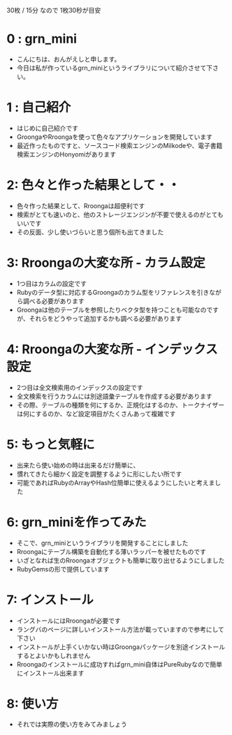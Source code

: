 30枚 / 15分 なので 1枚30秒が目安

# 0 : grn_mini
- こんにちは、おんがえしと申します。
- 今日は私が作っているgrn_miniというライブラリについて紹介させて下さい。

# 1 : 自己紹介
- はじめに自己紹介です
- GroongaやRroongaを使って色々なアプリケーションを開発しています
- 最近作ったものですと、ソースコード検索エンジンのMilkodeや、電子書籍検索エンジンのHonyomiがあります

# 2: 色々と作った結果として・・
- 色々作った結果として、Rroongaは超便利です
- 検索がとても速いのと、他のストレージエンジンが不要で使えるのがとてもいいです
- その反面、少し使いづらいと思う個所も出てきました

# 3: Rroongaの大変な所 - カラム設定
- 1つ目はカラムの設定です
- Rubyのデータ型に対応するGroongaのカラム型をリファレンスを引きながら調べる必要があります
- Groongaは他のテーブルを参照したりベクタ型を持つことも可能なのですが、それらをどうやって追加するかも調べる必要があります

# 4: Rroongaの大変な所 - インデックス設定
- 2つ目は全文検索用のインデックスの設定です
- 全文検索を行うカラムには別途語彙テーブルを作成する必要があります
- その際、テーブルの種類を何にするか、正規化はするのか、トークナイザーは何にするのか、など設定項目がたくさんあって複雑です

# 5: もっと気軽に
- 出来たら使い始めの時は出来るだけ簡単に、
- 慣れてきたら細かく設定を調整するように形にしたい所です
- 可能であればRubyのArrayやHash位簡単に使えるようにしたいと考えました

# 6: grn_miniを作ってみた
- そこで、grn_miniというライブラリを開発することにしました
- Rroongaにテーブル構築を自動化する薄いラッパーを被せたものです
- いざとなれば生のRroongaオブジェクトも簡単に取り出せるようにしました
- RubyGemsの形で提供しています

# 7: インストール
- インストールにはRroongaが必要です
- ラングバのページに詳しいインストール方法が載っていますので参考にして下さい
- インストールが上手くいかない時はGroongaパッケージを別途インストールするとよいかもしれません
- Rroongaのインストールに成功すればgrn_mini自体はPureRubyなので簡単にインストール出来ます

# 8: 使い方
- それでは実際の使い方をみてみましょう

